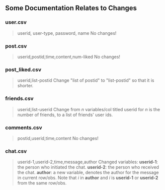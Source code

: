 ## Some Documentation Relates to Changes

### user.csv

> userid, user-type, password, name
No changes!

### post.csv

> userid,postid,time,content,num-liked
No changes!

### post_liked.csv

> userid,list-postid
Change "list of postid" to "list-postid" so that it is shorter.

### friends.csv

> userid,list-userid
Change from *n* variables/col titled userid for *n* is the number of friends, to a list of friends' user ids.

### comments.csv

> postid,userid,time,content
No changes!

### chat.csv
> userid-1,userid-2,time,message,author
Changed variables: 
**userid-1**: the person who initiated the chat.
**userid-2**: the person who received the chat.
**author**: a new variable, denotes the author for the message in current row/obs.
Note that *i* in **author** and *i* is **userid-1** or **userid-2** from the same row/obs.
